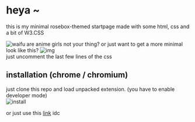 # heya ~
this is my minimal rosebox-themed startpage made with some html, css and a bit of W3.CSS  
  
![waifu](https://cdn.discordapp.com/attachments/704792091955429426/779068061037887529/unknown.png)
are anime girls not your thing? or just want to get a more minimal look like this?
![img](https://cdn.discordapp.com/attachments/635625925748457482/778911793014636564/unknown.png)  
just uncomment the last few lines of the css
  
## installation (chrome / chromium)  
just clone this repo and load unpacked extension. (you have to enable developer mode)  
![install](https://cdn.discordapp.com/attachments/704792091955429426/778917446550945822/Screenshot_2020_11.19_1039.png)

or just use this [link](https://kraxen72.github.io/rosebox/minimal-startpage) idc 
